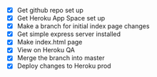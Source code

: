 - [x] Get github repo set up
- [x] Get Heroku App Space set up
- [x] Make a branch for initial index page changes
- [x] Get simple express server installed
- [x] Make index.html page
- [x] View on Heroku QA
- [x] Merge the branch into master
- [x] Deploy changes to Heroku prod
